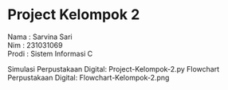 # Project Kelompok 2
<div> Nama : Sarvina Sari </div>
<div> Nim : 231031069 </div>
<div> Prodi : Sistem Informasi C </div>

Simulasi Perpustakaan Digital: Project-Kelompok-2.py
Flowchart Perpustakaan Digital: Flowchart-Kelompok-2.png 
